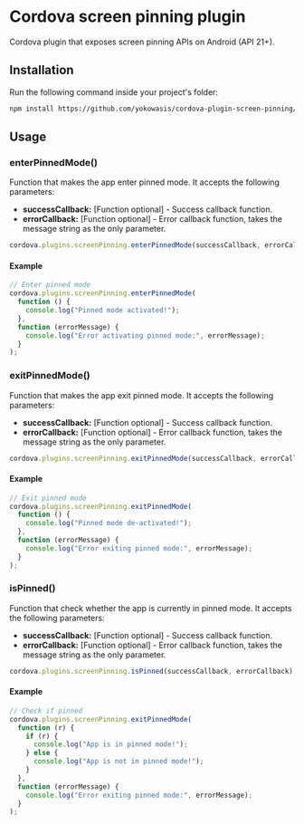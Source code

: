 # Cordova screen pinning plugin

Cordova plugin that exposes screen pinning APIs on Android (API 21+).

## Installation

Run the following command inside your project's folder:

```sh
npm install https://github.com/yokowasis/cordova-plugin-screen-pinning/
```

## Usage

### enterPinnedMode()

Function that makes the app enter pinned mode. It accepts the following parameters:

- **successCallback:** [Function optional] - Success callback function.
- **errorCallback:** [Function optional] - Error callback function, takes the message string as the only parameter.

```js
cordova.plugins.screenPinning.enterPinnedMode(successCallback, errorCallback);
```

#### Example

```js
// Enter pinned mode
cordova.plugins.screenPinning.enterPinnedMode(
  function () {
    console.log("Pinned mode activated!");
  },
  function (errorMessage) {
    console.log("Error activating pinned mode:", errorMessage);
  }
);
```

### exitPinnedMode()

Function that makes the app exit pinned mode. It accepts the following parameters:

- **successCallback:** [Function optional] - Success callback function.
- **errorCallback:** [Function optional] - Error callback function, takes the message string as the only parameter.

```js
cordova.plugins.screenPinning.exitPinnedMode(successCallback, errorCallback);
```

#### Example

```js
// Exit pinned mode
cordova.plugins.screenPinning.exitPinnedMode(
  function () {
    console.log("Pinned mode de-activated!");
  },
  function (errorMessage) {
    console.log("Error exiting pinned mode:", errorMessage);
  }
);
```

### isPinned()

Function that check whether the app is currently in pinned mode. It accepts the following parameters:

- **successCallback:** [Function optional] - Success callback function.
- **errorCallback:** [Function optional] - Error callback function, takes the message string as the only parameter.

```js
cordova.plugins.screenPinning.isPinned(successCallback, errorCallback);
```

#### Example

```js
// Check if pinned
cordova.plugins.screenPinning.exitPinnedMode(
  function (r) {
    if (r) {
      console.log("App is in pinned mode!");
    } else {
      console.log("App is not in pinned mode!");
    }
  },
  function (errorMessage) {
    console.log("Error exiting pinned mode:", errorMessage);
  }
);
```
